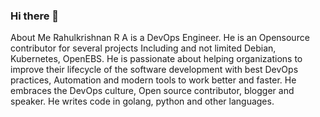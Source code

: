 ### Hi there 👋
About Me
Rahulkrishnan R A is a DevOps Engineer. He is an Opensource contributor for several projects Including and not limited Debian, Kubernetes, OpenEBS. He is passionate about helping organizations to improve their lifecycle of the software development with best DevOps practices, Automation and modern tools to work better and faster. He embraces the DevOps culture, Open source contributor, blogger and speaker. He writes code in golang, python and other languages.
